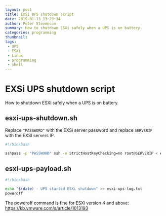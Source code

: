 ```yaml
---
layout: post
title: EXSi UPS shutdown script
date: 2019-01-13 13:29:34
author: Peter Stevenson
summary: How to shutdown ESXi safely when a UPS is on battery.
categories: programming
thumbnail:
tags:
 - UPS
 - ESXi
 - Linux
 - programming
 - shell
---
```


# EXSi UPS shutdown script

How to shutdown ESXi safely when a UPS is on battery.

## esxi-ups-shutdown.sh

Replace `"PASSWORD"` with the EXSi server password and replace `SERVERIP` with the EXSI servers IP.

```sh
#!/bin/bash

sshpass -p "PASSWORD" ssh -o StrictHostKeyChecking=no root@SERVERIP < esxi-ups-payload.sh
```

## esxi-ups-payload.sh

```sh
#!/bin/bash

echo "$(date) - UPS started ESXi shutdown" >> esxi-ups-log.txt
poweroff
```

The poweroff command is fine for ESXi version 4 and above: https://kb.vmware.com/s/article/1013193
